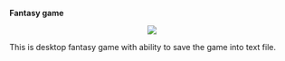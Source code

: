 **Fantasy game**
<p align="center">
  <img src="https://cloud.githubusercontent.com/assets/13850045/16806370/8a3c00ee-4914-11e6-97d9-64a607df5e4d.png">
</p>
<p>
This is desktop fantasy game with ability to save the game into text file.
</p>
